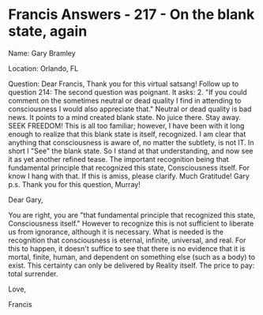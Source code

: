 # Francis Answers - 217 - On the blank state, again

Name: Gary Bramley 

Location: Orlando, FL 

Question: Dear Francis, Thank you for this virtual satsang! Follow up to question 214: The second question was poignant. It asks: 2. "If you could comment on the sometimes neutral or dead quality I find in attending to consciousness I would also appreciate that." Neutral or dead quality is bad news. It points to a mind created blank state. No juice there. Stay away. SEEK FREEDOM! This is all too familiar; however, I have been with it long enough to realize that this blank state is itself, recognized. I am clear that anything that consciousness is aware of, no matter the subtlety, is not IT. In short I "See" the blank state. So I stand at that understanding, and now see it as yet another refined tease. The important recognition being that fundamental principle that recognized this state, Consciousness itself. For know I hang with that. If this is amiss, please clarify. Much Gratitude! Gary p.s. Thank you for this question, Murray!

Dear Gary,

You are right, you are "that fundamental principle that recognized this state, Consciousness itself." However to recognize this is not sufficient to liberate us from ignorance, although it is necessary. What is needed is the recognition that consciousness is eternal, infinite, universal, and real. For this to happen, it doesn't suffice to see that there is no evidence that it is mortal, finite, human, and dependent on something else (such as a body) to exist. This certainty can only be delivered by Reality itself. The price to pay: total surrender.

Love,

Francis

